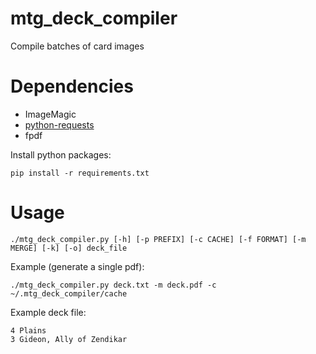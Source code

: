 # mtg\_deck\_compiler

Compile batches of card images

# Dependencies

* ImageMagic  
* [python-requests](http://python-requests.org)  
* fpdf

Install python packages:
```
pip install -r requirements.txt
```

# Usage
```
./mtg_deck_compiler.py [-h] [-p PREFIX] [-c CACHE] [-f FORMAT] [-m MERGE] [-k] [-o] deck_file
```

Example (generate a single pdf):  
```
./mtg_deck_compiler.py deck.txt -m deck.pdf -c ~/.mtg_deck_compiler/cache
```

Example deck file:  
```
4 Plains  
3 Gideon, Ally of Zendikar
```
